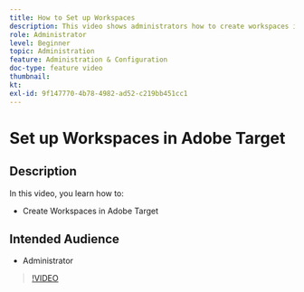 ```yaml
---
title: How to Set up Workspaces
description: This video shows administrators how to create workspaces in Adobe Target.
role: Administrator
level: Beginner
topic: Administration
feature: Administration & Configuration
doc-type: feature video
thumbnail:
kt:
exl-id: 9f147770-4b78-4982-ad52-c219bb451cc1
---
```

# Set up Workspaces in Adobe Target

## Description

In this video, you learn how to:

* Create Workspaces in Adobe Target

## Intended Audience

* Administrator

>[!VIDEO](https://video.tv.adobe.com/v/19463/?quality=12)

